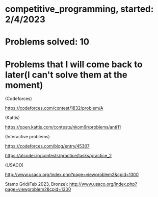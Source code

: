 # competitive_programming, started: 2/4/2023

# Problems solved: 10

# Problems that I will come back to later(I can't solve them at the moment)

(Codeforces)

https://codeforces.com/contest/1832/problem/A

(Kattis)

https://open.kattis.com/contests/nkom6r/problems/anti11

(Interactive problems)

https://codeforces.com/blog/entry/45307

https://atcoder.jp/contests/practice/tasks/practice_2

(USACO)

http://www.usaco.org/index.php?page=viewproblem2&cpid=1300

Stamp Grid(Feb 2023, Bronze):
http://www.usaco.org/index.php?page=viewproblem2&cpid=1300 
